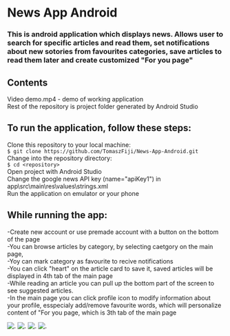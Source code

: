<h1>News App Android</h1>

<h3>This is android application which displays news. Allows user to search for specific articles and read them, set notifications about new sotories from favourites categories, save articles to read them later and create customized "For you page"</h3>

<h2>Contents</h2>
Video demo.mp4 - demo of working application 
</br>
Rest of the repository is project folder generated by Android Studio

<h2>To run the application, follow these steps:</h2>

Clone this repository to your local machine:
</br>
`$ git clone https://github.com/TomaszFiji/News-App-Android.git`
</br>
Change into the repository directory:
</br>
`$ cd <repository>`
</br>
Open project with Android Studio
</br>
Change the google news API key (name="apiKey1") in app\src\main\res\values\strings.xml 
</br>
Run the application on emulator or your phone

<h2>While running the app:</h2>
-Create new account or use premade account with a button on the bottom of the page
</br>
-You can browse articles by category, by selecting caetgory on the main page,
</br>
-Yoy can mark category as favourite to recive notifications
</br>
-You can click "heart" on the article card to save it, saved articles will be displayed in 4th tab of the main page
</br>
-While reading an article you can pull up the bottom part of the screen to see suggested articles.
</br>
-In the main page you can click profile icon to modify information about your profile, esspecialy add/remove favourite words, which will personalize content of "For you page, which is 3th tab of the main page


![.](https://github.com/TomaszFiji/News-App-Android/blob/main/Screenshot1.jpg)
![.](https://github.com/TomaszFiji/News-App-Android/blob/main/Screenshot2.jpg)
![.](https://github.com/TomaszFiji/News-App-Android/blob/main/Screenshot3.jpg)
![.](https://github.com/TomaszFiji/News-App-Android/blob/main/Screenshot4.jpg)
